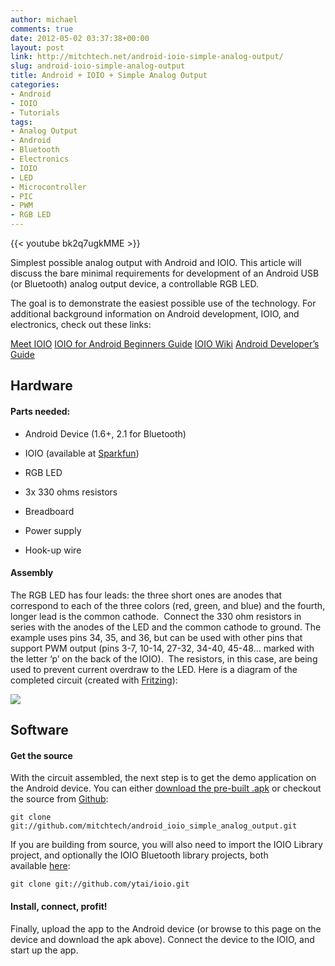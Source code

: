 ```yaml
---
author: michael
comments: true
date: 2012-05-02 03:37:38+00:00
layout: post
link: http://mitchtech.net/android-ioio-simple-analog-output/
slug: android-ioio-simple-analog-output
title: Android + IOIO + Simple Analog Output
categories:
- Android
- IOIO
- Tutorials
tags:
- Analog Output
- Android
- Bluetooth
- Electronics
- IOIO
- LED
- Microcontroller
- PIC
- PWM
- RGB LED
---
```


{{< youtube bk2q7ugkMME >}}

Simplest possible analog output with Android and IOIO. This article will discuss the bare minimal requirements for development of an Android USB (or Bluetooth) analog output device, a controllable RGB LED.

The goal is to demonstrate the easiest possible use of the technology. For additional background information on Android development, IOIO, and electronics, check out these links:

[Meet IOIO](http://ytai-mer.blogspot.com/2011/04/meet-ioio-io-for-android.html)
[IOIO for Android Beginners Guide](http://www.sparkfun.com/tutorials/280)
[IOIO Wiki](https://github.com/ytai/ioio/wiki)
[Android Developer’s Guide](http://developer.android.com/guide/index.html)

## Hardware

#### Parts needed:

  * Android Device (1.6+, 2.1 for Bluetooth)

  * IOIO (available at [Sparkfun](http://www.sparkfun.com/products/10748))

  * RGB LED

  * 3x 330 ohms resistors

  * Breadboard

  * Power supply

  * Hook-up wire

#### Assembly

The RGB LED has four leads: the three short ones are anodes that correspond to each of the three colors (red, green, and blue) and the fourth, longer lead is the common cathode.  Connect the 330 ohm resistors in series with the anodes of the LED and the common cathode to ground. The example uses pins 34, 35, and 36, but can be used with other pins that support PWM output (pins 3-7, 10-14, 27-32, 34-40, 45-48… marked with the letter ‘p’ on the back of the IOIO).  The resistors, in this case, are being used to prevent current overdraw to the LED. Here is a diagram of the completed circuit (created with [Fritzing](http://fritzing.org/)):

[![](http://mitchtech.net/wp-content/uploads/2012/05/ioio_simple_analog_output.png)](http://mitchtech.net/wp-content/uploads/2012/05/ioio_simple_analog_output.png)

## Software

#### Get the source

With the circuit assembled, the next step is to get the demo application on the Android device. You can either [download the pre-built .apk](http://mitch-tech.appspot.com/ioio/IOIOSimpleAnalogOutput.apk) or checkout the source from [Github](https://github.com/mitchtech/android_ioio_simple_analog_output):

```
git clone git://github.com/mitchtech/android_ioio_simple_analog_output.git
```

If you are building from source, you will also need to import the IOIO Library project, and optionally the IOIO Bluetooth library projects, both available [here](https://github.com/ytai/ioio):

```
git clone git://github.com/ytai/ioio.git
```

#### Install, connect, profit!

Finally, upload the app to the Android device (or browse to this page on the device and download the apk above). Connect the device to the IOIO, and start up the app.

